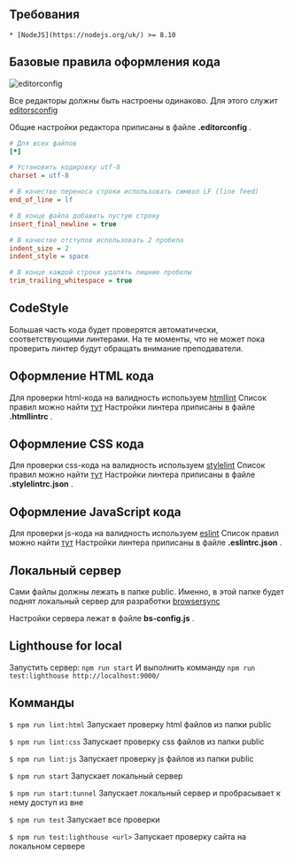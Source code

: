 ## Требования
    * [NodeJS](https://nodejs.org/uk/) >= 8.10

## Базовые правила оформления кода

![editorconfig](http://editorconfig.org/logo.png)

Все редакторы должны быть настроены одинаково. Для этого служит [editorsconfig](http://editorconfig.org/)

Общие настройки редактора приписаны в файле __.editorconfig__ .

```ini
# Для всех файлов
[*]

# Установить кодировку utf-8
charset = utf-8

# В качестве переноса строки использовать символ LF (line feed)
end_of_line = lf

# В конце файла добавить пустую строку
insert_final_newline = true

# В качестве отступов использовать 2 пробела
indent_size = 2
indent_style = space

# В конце каждой строки удалять лишние пробелы
trim_trailing_whitespace = true
```

## CodeStyle

Большая часть кода будет проверятся автоматически, соответствующими линтерами.
На те моменты, что не может пока проверить линтер будут обращать внимание преподаватели.

## Оформление HTML кода

Для проверки html-кода на валидность используем [htmllint](https://github.com/htmllint/htmllint)
Список правил можно найти [тут](https://github.com/htmllint/htmllint/wiki/Options)
Настройки линтера приписаны в файле __.htmllintrc__ .

## Оформление CSS кода

Для проверки css-кода на валидность используем [stylelint](https://stylelint.io/)
Список правил можно найти [тут](http://stylelint.io/user-guide/rules/)
Настройки линтера приписаны в файле __.stylelintrc.json__ .

## Оформление JavaScript кода

Для проверки js-кода на валидность используем [eslint](https://eslint.org/docs/rules/)
Список правил можно найти [тут](http://eslint.org/docs/rules)
Настройки линтера приписаны в файле __.eslintrc.json__ .

## Локальный сервер

Сами файлы должны лежать в папке public. Именно, в этой папке будет поднят
локальный сервер для разработки [browsersync](https://browsersync.io/)

Настройки сервера лежат в файле __bs-config.js__ .

## Lighthouse for local

Запустить сервер: `npm run start` И выполнить комманду `npm run test:lighthouse http://localhost:9000/`

## Комманды

`$ npm run lint:html`
Запускает проверку html файлов из папки public

`$ npm run lint:css`
Запускает проверку css файлов из папки public

`$ npm run lint:js`
Запускает проверку js файлов из папки public

`$ npm run start`
Запускает локальный сервер

`$ npm run start:tunnel`
Запускает локальный сервер и пробрасывает к нему доступ из вне

`$ npm run test`
Запускает все проверки

`$ npm run test:lighthouse <url>`
Запускает проверку сайта на локальном сервере
